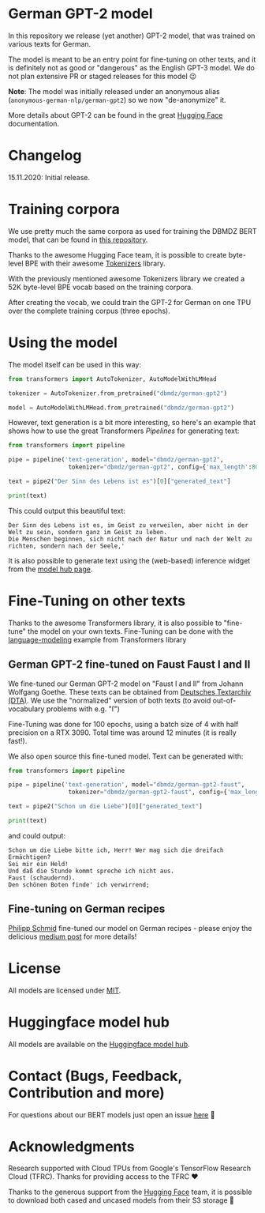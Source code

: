 # German GPT-2 model

In this repository we release (yet another) GPT-2 model, that was trained on various texts for German.

The model is meant to be an entry point for fine-tuning on other texts, and it is definitely not as good or "dangerous" as the English GPT-3 model. We do not plan extensive PR or staged releases for this model 😉

**Note**: The model was initially released under an anonymous alias (`anonymous-german-nlp/german-gpt2`) so we now "de-anonymize" it.

More details about GPT-2 can be found in the great [Hugging Face](https://huggingface.co/transformers/model_doc/gpt2.html) documentation.

# Changelog

15.11.2020: Initial release.

# Training corpora

We use pretty much the same corpora as used for training the DBMDZ BERT model, that can be found in [this repository](https://github.com/dbmdz/berts).

Thanks to the awesome Hugging Face team, it is possible to create byte-level BPE with their awesome [Tokenizers](https://github.com/huggingface/tokenizers) library.

With the previously mentioned awesome Tokenizers library we created a 52K byte-level BPE vocab based on the training corpora.

After creating the vocab, we could train the GPT-2 for German on one TPU over the complete training corpus (three epochs).

# Using the model

The model itself can be used in this way:

```python
from transformers import AutoTokenizer, AutoModelWithLMHead

tokenizer = AutoTokenizer.from_pretrained("dbmdz/german-gpt2")

model = AutoModelWithLMHead.from_pretrained("dbmdz/german-gpt2")
```

However, text generation is a bit more interesting, so here's an example that shows how to use the great Transformers *Pipelines* for generating text:

```python
from transformers import pipeline

pipe = pipeline('text-generation', model="dbmdz/german-gpt2",
                 tokenizer="dbmdz/german-gpt2", config={'max_length':800})   

text = pipe2("Der Sinn des Lebens ist es")[0]["generated_text"]

print(text)
```

This could output this beautiful text:

```
Der Sinn des Lebens ist es, im Geist zu verweilen, aber nicht in der Welt zu sein, sondern ganz im Geist zu leben.
Die Menschen beginnen, sich nicht nach der Natur und nach der Welt zu richten, sondern nach der Seele,'
```

It is also possible to generate text using the (web-based) inference widget from the [model hub page](https://huggingface.co/dbmdz/german-gpt2).

# Fine-Tuning on other texts

Thanks to the awesome Transformers library, it is also possible to "fine-tune" the model on your own texts. Fine-Tuning can be done with the [language-modeling](https://github.com/huggingface/transformers/tree/master/examples/language-modeling) example from Transformers library

## German GPT-2 fine-tuned on Faust Faust I and II

We fine-tuned our German GPT-2 model on "Faust I and II" from Johann Wolfgang Goethe. These texts can be obtained from [Deutsches Textarchiv (DTA)](http://www.deutschestextarchiv.de/book/show/goethe_faust01_1808). We use the "normalized" version of both texts (to avoid out-of-vocabulary problems with e.g. "ſ")

Fine-Tuning was done for 100 epochs, using a batch size of 4 with half precision on a RTX 3090. Total time was around 12 minutes (it is really fast!).

We also open source this fine-tuned model. Text can be generated with:

```python
from transformers import pipeline

pipe = pipeline('text-generation', model="dbmdz/german-gpt2-faust",
                 tokenizer="dbmdz/german-gpt2-faust", config={'max_length':800})   

text = pipe2("Schon um die Liebe")[0]["generated_text"]

print(text)
```

and could output:

```
Schon um die Liebe bitte ich, Herr! Wer mag sich die dreifach Ermächtigen?
Sei mir ein Held!
Und daß die Stunde kommt spreche ich nicht aus.
Faust (schaudernd).
Den schönen Boten finde' ich verwirrend;
```

## Fine-tuning on German recipes

[Philipp Schmid](https://github.com/philschmid) fine-tuned our model on German recipes - please enjoy the delicious [medium post](https://towardsdatascience.com/fine-tune-a-non-english-gpt-2-model-with-huggingface-9acc2dc7635b) for more details!

# License

All models are licensed under [MIT](LICENSE).

# Huggingface model hub

All models are available on the [Huggingface model hub](https://huggingface.co/dbmdz).

# Contact (Bugs, Feedback, Contribution and more)

For questions about our BERT models just open an issue
[here](https://github.com/stefan-it/german-gpt/issues/new) 🤗

# Acknowledgments

Research supported with Cloud TPUs from Google's TensorFlow Research Cloud (TFRC).
Thanks for providing access to the TFRC ❤️

Thanks to the generous support from the [Hugging Face](https://huggingface.co/) team,
it is possible to download both cased and uncased models from their S3 storage 🤗
